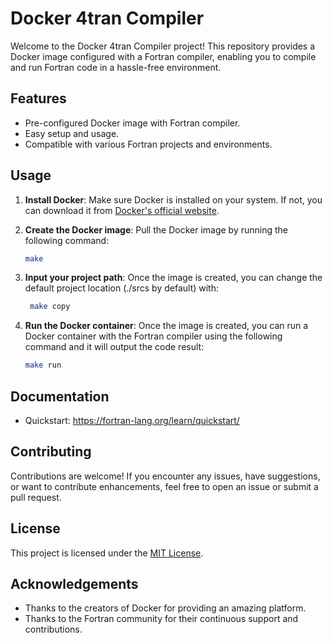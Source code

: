 # Docker 4tran Compiler

Welcome to the Docker 4tran Compiler project! This repository provides a Docker image configured with a Fortran compiler, enabling you to compile and run Fortran code in a hassle-free environment.

## Features

- Pre-configured Docker image with Fortran compiler.
- Easy setup and usage.
- Compatible with various Fortran projects and environments.

## Usage

1. **Install Docker**: Make sure Docker is installed on your system. If not, you can download it from [Docker's official website](https://www.docker.com/get-started).

2. **Create the Docker image**: Pull the Docker image by running the following command:

    ```bash
    make
    ```

3. **Input your project path**: Once the image is created, you can change the default project location (./srcs by default) with:

   ```bash
    make copy
    ```

4. **Run the Docker container**: Once the image is created, you can run a Docker container with the Fortran compiler using the following command and it will output the code result:

    ```bash
    make run
    ```

## Documentation
- Quickstart: https://fortran-lang.org/learn/quickstart/

## Contributing

Contributions are welcome! If you encounter any issues, have suggestions, or want to contribute enhancements, feel free to open an issue or submit a pull request.

## License

This project is licensed under the [MIT License](LICENSE).

## Acknowledgements

- Thanks to the creators of Docker for providing an amazing platform.
- Thanks to the Fortran community for their continuous support and contributions.
